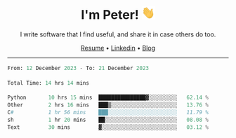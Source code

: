 <h1 align="center">I'm Peter! <img src="https://raw.githubusercontent.com/peterrauscher/peterrauscher/master/wave.gif" width="30px" height="30px" /></h1>
<p align="center">I write software that I find useful, and share it in case others do too.</p>
<p align="center">
  <a href="https://peterrauscher.github.io/peterrauscher/resume.pdf">Resume</a> •
  <a href="https://www.linkedin.com/in/peter-rauscher">Linkedin</a> •
  <a href="https://peterrauscher.com">Blog</a>
</p>
<hr/>
<!--START_SECTION:waka-->

```python
From: 12 December 2023 - To: 21 December 2023

Total Time: 14 hrs 14 mins

Python       10 hrs 15 mins  ███████████████▓░░░░░░░░░   62.14 %
Other        2 hrs 16 mins   ███▒░░░░░░░░░░░░░░░░░░░░░   13.76 %
C#           1 hr 56 mins    ███░░░░░░░░░░░░░░░░░░░░░░   11.79 %
sh           1 hr 20 mins    ██░░░░░░░░░░░░░░░░░░░░░░░   08.08 %
Text         30 mins         ▓░░░░░░░░░░░░░░░░░░░░░░░░   03.12 %
```

<!--END_SECTION:waka-->
